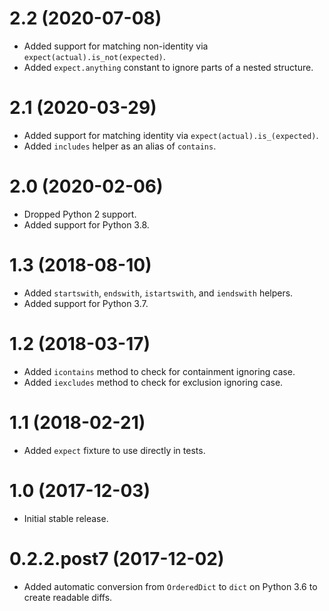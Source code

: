 # 2.2 (2020-07-08)

- Added support for matching non-identity via `expect(actual).is_not(expected)`.
- Added `expect.anything` constant to ignore parts of a nested structure.

# 2.1 (2020-03-29)

- Added support for matching identity via `expect(actual).is_(expected)`.
- Added `includes` helper as an alias of `contains`.

# 2.0 (2020-02-06)

- Dropped Python 2 support.
- Added support for Python 3.8.

# 1.3 (2018-08-10)

- Added `startswith`, `endswith`, `istartswith`, and `iendswith` helpers.
- Added support for Python 3.7.

# 1.2 (2018-03-17)

- Added `icontains` method to check for containment ignoring case.
- Added `iexcludes` method to check for exclusion ignoring case.

# 1.1 (2018-02-21)

- Added `expect` fixture to use directly in tests.

# 1.0 (2017-12-03)

- Initial stable release.

# 0.2.2.post7 (2017-12-02)

- Added automatic conversion from `OrderedDict` to `dict` on Python 3.6 to create readable diffs.
